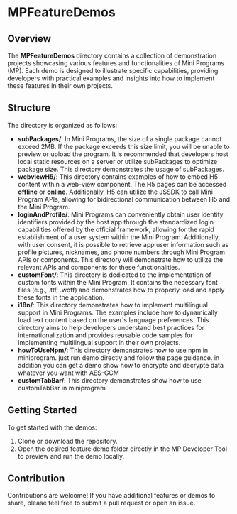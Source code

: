 # MPFeatureDemos

## Overview

The **MPFeatureDemos** directory contains a collection of demonstration projects showcasing various features and functionalities of Mini Programs (MP). Each demo is designed to illustrate specific capabilities, providing developers with practical examples and insights into how to implement these features in their own projects.

## Structure

The directory is organized as follows:

- **subPackages/**: In Mini Programs, the size of a single package cannot exceed 2MB. If the package exceeds this size limit, you will be unable to preview or upload the program. It is recommended that developers host local static resources on a server or utilize subPackages to optimize package size. This directory demonstrates the usage of subPackages.
- **webviewH5/**: This directory contains examples of how to embed H5 content within a web-view component. The H5 pages can be accessed **offline** or **online**. Additionally, H5 can utilize the JSSDK to call Mini Program APIs, allowing for bidirectional communication between H5 and the Mini Program.
- **loginAndProfile/**: Mini Programs can conveniently obtain user identity identifiers provided by the host app through the standardized login capabilities offered by the official framework, allowing for the rapid establishment of a user system within the Mini Program. Additionally, with user consent, it is possible to retrieve app user information such as profile pictures, nicknames, and phone numbers through Mini Program APIs or components. This directory will demonstrate how to utilize the relevant APIs and components for these functionalities.
- **customFont/**: This directory is dedicated to the implementation of custom fonts within the Mini Program. It contains the necessary font files (e.g., .ttf, .woff) and demonstrates how to properly load and apply these fonts in the application.
- **i18n/**: This directory demonstrates how to implement multilingual support in Mini Programs. The examples include how to dynamically load text content based on the user's language preferences. This directory aims to help developers understand best practices for internationalization and provides reusable code samples for implementing multilingual support in their own projects.
- **howToUseNpm/**: This directory demonstrates how to use npm in miniprogram. just run demo directly and follow the page guidance. in addition you can get a demo show how to encrypte and decrypte data whatever you want with AES-GCM
- **customTabBar/**: This directory demonstrates show how to use customTabBar in miniprogram

## Getting Started

To get started with the demos:

1. Clone or download the repository.
2. Open the desired feature demo folder directly in the MP Developer Tool to preview and run the demo locally.

## Contribution

Contributions are welcome! If you have additional features or demos to share, please feel free to submit a pull request or open an issue.